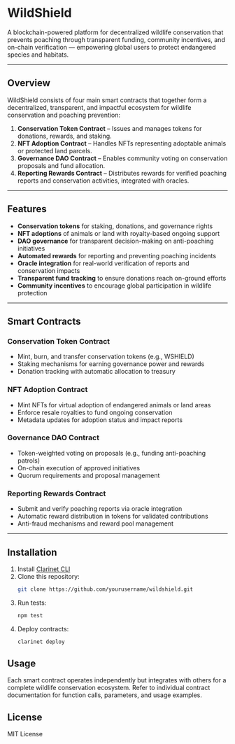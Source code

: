 # WildShield

A blockchain-powered platform for decentralized wildlife conservation that prevents poaching through transparent funding, community incentives, and on-chain verification — empowering global users to protect endangered species and habitats.

---

## Overview

WildShield consists of four main smart contracts that together form a decentralized, transparent, and impactful ecosystem for wildlife conservation and poaching prevention:

1. **Conservation Token Contract** – Issues and manages tokens for donations, rewards, and staking.
2. **NFT Adoption Contract** – Handles NFTs representing adoptable animals or protected land parcels.
3. **Governance DAO Contract** – Enables community voting on conservation proposals and fund allocation.
4. **Reporting Rewards Contract** – Distributes rewards for verified poaching reports and conservation activities, integrated with oracles.

---

## Features

- **Conservation tokens** for staking, donations, and governance rights  
- **NFT adoptions** of animals or land with royalty-based ongoing support  
- **DAO governance** for transparent decision-making on anti-poaching initiatives  
- **Automated rewards** for reporting and preventing poaching incidents  
- **Oracle integration** for real-world verification of reports and conservation impacts  
- **Transparent fund tracking** to ensure donations reach on-ground efforts  
- **Community incentives** to encourage global participation in wildlife protection  

---

## Smart Contracts

### Conservation Token Contract
- Mint, burn, and transfer conservation tokens (e.g., WSHIELD)
- Staking mechanisms for earning governance power and rewards
- Donation tracking with automatic allocation to treasury

### NFT Adoption Contract
- Mint NFTs for virtual adoption of endangered animals or land areas
- Enforce resale royalties to fund ongoing conservation
- Metadata updates for adoption status and impact reports

### Governance DAO Contract
- Token-weighted voting on proposals (e.g., funding anti-poaching patrols)
- On-chain execution of approved initiatives
- Quorum requirements and proposal management

### Reporting Rewards Contract
- Submit and verify poaching reports via oracle integration
- Automatic reward distribution in tokens for validated contributions
- Anti-fraud mechanisms and reward pool management

---

## Installation

1. Install [Clarinet CLI](https://docs.hiro.so/clarinet/getting-started)
2. Clone this repository:
   ```bash
   git clone https://github.com/yourusername/wildshield.git
   ```
3. Run tests:
    ```bash
    npm test
    ```
4. Deploy contracts:
    ```bash
    clarinet deploy
    ```

## Usage

Each smart contract operates independently but integrates with others for a complete wildlife conservation ecosystem.
Refer to individual contract documentation for function calls, parameters, and usage examples.

## License

MIT License
